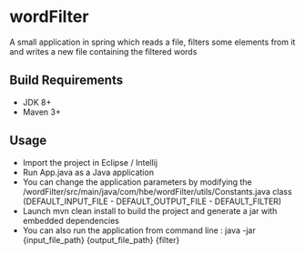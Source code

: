 # wordFilter
A small application in spring which reads a file, filters some elements from it and writes a new file containing the filtered words

## Build Requirements
- JDK 8+ 
- Maven 3+

## Usage
- Import the project in Eclipse / Intellij
- Run App.java as a Java application
- You can change the application parameters by modifying the /wordFilter/src/main/java/com/hbe/wordFilter/utils/Constants.java class (DEFAULT_INPUT_FILE - DEFAULT_OUTPUT_FILE - DEFAULT_FILTER)
- Launch mvn clean install to build the project and generate a jar with embedded dependencies
- You can also run the application from command line : java -jar {input_file_path} {output_file_path} {filter}
